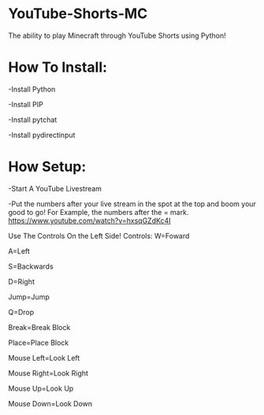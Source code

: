 # YouTube-Shorts-MC
The ability to play Minecraft through YouTube Shorts using Python! 

# How To Install:
-Install Python

-Install PIP

-Install pytchat

-Install pydirectinput

# How Setup:
-Start A YouTube Livestream

-Put the numbers after your live stream in the spot at the top and boom your good to go! For Example, the numbers after the = mark. https://www.youtube.com/watch?v=hxsqGZdKc4I

Use The Controls On the Left Side!
Controls:
W=Foward

A=Left

S=Backwards

D=Right

Jump=Jump

Q=Drop

Break=Break Block

Place=Place Block

Mouse Left=Look Left

Mouse Right=Look Right

Mouse Up=Look Up

Mouse Down=Look Down
